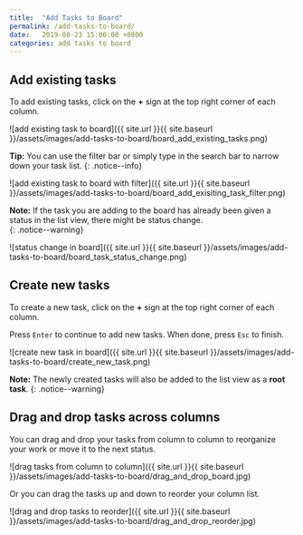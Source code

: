 ```yaml
---
title:  "Add Tasks to Board"
permalink: /add-tasks-to-board/
date:   2019-08-23 15:00:00 +0800
categories: add tasks to board
---
```

## Add existing tasks 

To add existing tasks, click on the **+** sign at the top right corner of each column. 

![add existing task to board]({{ site.url }}{{ site.baseurl }}/assets/images/add-tasks-to-board/board_add_existing_tasks.png)

**Tip:** You can use the filter bar or simply type in the search bar to narrow down your task list.
{: .notice--info}

![add existing task to board with filter]({{ site.url }}{{ site.baseurl }}/assets/images/add-tasks-to-board/board_add_exisiting_task_filter.png)

**Note:** If the task you are adding to the board has already been given a status in the list view, there might be status change.   
{: .notice--warning}

![status change in board]({{ site.url }}{{ site.baseurl }}/assets/images/add-tasks-to-board/board_task_status_change.png)

## Create new tasks

To create a new task, click on the **+** sign at the top right corner of each column.

Press `Enter` to continue to add new tasks. When done, press `Esc` to finish.   

![create new task in board]({{ site.url }}{{ site.baseurl }}/assets/images/add-tasks-to-board/create_new_task.png)

**Note:** The newly created tasks will also be added to the list view as a **root task**. 
{: .notice--warning}


## Drag and drop tasks across columns

You can drag and drop your tasks from column to column to reorganize your work or move it to the next status. 

![drag tasks from column to column]({{ site.url }}{{ site.baseurl }}/assets/images/add-tasks-to-board/drag_and_drop_board.jpg)

Or you can drag the tasks up and down to reorder your column list. 

![drag and drop tasks to reorder]({{ site.url }}{{ site.baseurl }}/assets/images/add-tasks-to-board/drag_and_drop_reorder.jpg)

